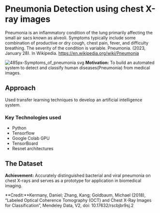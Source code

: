 # Pneumonia Detection using chest X-ray images

Pneumonia is an inflammatory condition of the lung primarily affecting the small air sacs known as alveoli. Symptoms typically include some combination of productive or dry cough, chest pain, fever, and difficulty breathing. The severity of the condition is variable.
Pneumonia. (2023, January 28). In Wikipedia. https://en.wikipedia.org/wiki/Pneumonia

![485px-Symptoms_of_pneumonia svg](https://user-images.githubusercontent.com/65142149/215302250-841fde71-e182-4ffd-8036-625a3a717de7.png)
 **Motivation:** To build an automated system to detect and classify human diseases(Pneumonia) from medical images.
## Approach
Used transfer learning techniques to develop an artificial intelligence system.
### Key Technologies used
* Python
* Tensorflow
* Google Colab GPU
* TensorBoard
* Resnet architectures
## The Dataset

**Achievement:** Accurately distinguished bacterial and viral pneumonia on chest X-rays and serves as a prototype for application in biomedical imaging.

**Credit:**Kermany, Daniel; Zhang, Kang; Goldbaum, Michael (2018), “Labeled Optical Coherence Tomography (OCT) and Chest X-Ray Images for Classification”, Mendeley Data, V2, doi: 10.17632/rscbjbr9sj.2
